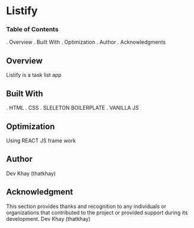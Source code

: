 # Listify



### Table of Contents
. Overview
. Built With
. Optimization
. Author
. Acknowledgments

## Overview
Listify is a task list app

## Built With
. HTML
. CSS
. SLELETON BOILERPLATE
. VANILLA JS


## Optimization
Using REACT JS frame work

## Author
Dev Khay (thatkhay)

## Acknowledgment
This section provides thanks and recognition to any individuals or organizations that contributed to the project or provided support during its development.
Dev Khay (thatkhay)


